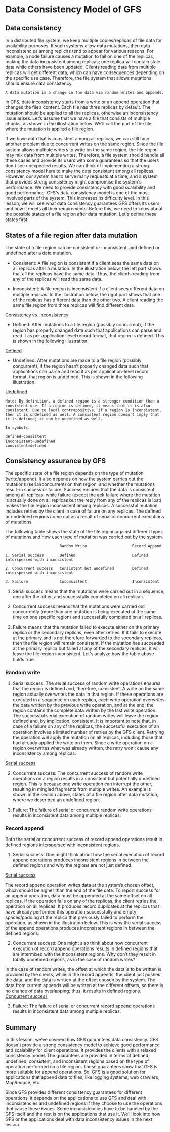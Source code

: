 # Data Consistency Model of GFS
## Data consistency
In a distributed file system, we keep multiple copies/replicas of file data for availability purposes. If such systems allow data mutations, then data inconsistencies among replicas tend to appear for various reasons. For example, a node failure causes a mutation to fail on one of the replicas, making the data inconsistent among replicas; one replica will contain stale data while others have been updated. Clients reading data from multiple replicas will get different data, which can have consequences depending on the specific use case. Therefore, the file system that allows mutations should ensure data consistency.

```
A data mutation is a change in the data via random writes and appends.
```

In GFS, data inconsistency starts from a write or an append operation that changes the file’s content. Each file has three replicas by default. The mutation should be applied to all the replicas, otherwise an inconsistency issue arises. Let’s assume that we have a file that consists of multiple chunks, as shown in the illustration below. We’ll call the part of the file where the mutation is applied a file region.

If we have data that is consistent among all replicas, we can still face another problem due to concurrent writes on the same region. Since the file system allows multiple writers to write on the same region, the file region may mix data from multiple writes. Therefore, a file system should handle all these cases and provide its users with some guarantees so that the users don't see unexpected results. We can think of implementing a strong consistency model here to make the data consistent among all replicas. However, our system has to serve many requests at a time, and a system that provides strong consistency might compromise the system's performance. We need to provide consistency with good scalability and good performance. GFS's data consistency model is one of the most involved parts of the system. This increases its difficulty level. In this lesson, we will see what data consistency guarantees GFS offers its users and how it meets all their requirements. Before this, we need to know about the possible states of a file region after data mutation. Let's define these states first.


## States of a file region after data mutation
The state of a file region can be consistent or inconsistent, and defined or undefined after a data mutation.

- Consistent: A file region is consistent if a client sees the same data on all replicas after a mutation. In the illustration below, the left part shows that all the replicas have the same data. Thus, the clients reading from any of the replicas will read the same data.

- Inconsistent: A file region is inconsistent if a client sees different data on multiple replicas. In the illustration below, the right part shows that one of the replicas has different data than the other two. A client reading the same file region from three replicas will find different data.

[Consistency vs. inconsistency](./vs.jpg)

- Defined: After mutations to a file region (possibly concurrent), if the region has properly changed data such that applications can parse and read it as per application-level record format, that region is defined. This is shown in the following illustration.

[Defined](./defined)

- Undefined: After mutations are made to a file region (possibly concurrent), if the region hasn’t properly changed data such that applications can parse and read it as per application-level record format, that region is undefined. This is shown in the following illustration.

[Undefined](./undefined)

```
Note: By definition, a defined region is a stronger condition than a consistent one. If a region is defined, it means that it is also consistent. Due to local contrapositive, if a region is inconsistent, then it is undefined as well. A consistent region doesn't imply that it is defined; it can be undefined as well.

In symbols:

defined⇒consistent
inconsistent⇒undefined
consistent⇏defined
```

## Consistency assurance by GFS
The specific state of a file region depends on the type of mutation (write/append). It also depends on how the system carries out the mutations (serial/concurrent) on that region, and whether the mutations result–in success or failure. Success ensures that the data is consistent among all replicas, while failure (except the ack failure where the mutation is actually done on all replicas but the reply from any of the replicas is lost) makes the file region inconsistent among replicas. A successful mutation includes retries by the client in case of failure on any replicas. The defined or undefined regions come out as a result of serial or concurrent executions of mutations.

The following table shows the state of the file region against different types of mutations and how each type of mutation was carried out by the system.

```
                        Random Write                    Record Append

1. Serial success       Defined                         Defined interspersed with inconsistent

2. Concurrent success   Consistent but undefined        Defined interspersed with inconsistent

3. Failure              Inconsistent                    Inconsistent

```
1. Serial success means that the mutations were carried out in a sequence, one after the other, and successfully completed on all replicas.

2. Concurrent success means that the mutations were carried out concurrently (more than one mutation is being executed at the same time on one specific region) and successfully completed on all replicas.

3. Failure means that the mutation failed to execute either on the primary replica or the secondary replicas, even after retries. If it fails to execute at the primary and is not therefore forwarded to the secondary replicas, then the file region will remain consistent. If the mutation has succeeded at the primary replica but failed at any of the secondary replicas, it will leave the file region inconsistent.
Let's analyze how the table above holds true.

### Random write
1. Serial success: The serial success of random write operations ensures that the region is defined and, therefore, consistent. A write on the same region actually overwrites the data in that region. If these operations are executed in a sequence on each replica, each write operation overwrites the data written by the previous write operation, and at the end, the region contains the complete data written by the last write operation. The successful serial execution of random writes will leave the region defined and, by implication, consistent. It is important to note that, in case of a failure on any of the replicas, the successful execution of an operation involves a limited number of retries by the GFS client. Retrying the operation will apply the mutation on all replicas, including those that had already applied the write on them. Since a write operation on a region overwrites what was already written, the retry won’t cause any inconsistency among replicas.

[Serial success](./random_write)

2. Concurrent success: The concurrent success of random write operations on a region results in a consistent but potentially undefined region. This is because one write operation can interrupt the other, resulting in mingled fragments from multiple writes. An example is shown in the section above, states of a file region after data mutation, where we described an undefined region.

3. Failure: The failure of serial or concurrent random write operations results in inconsistent data among multiple replicas.
### Record append
Both the serial or concurrent success of record append operations result in defined regions interspersed with inconsistent regions.

1. Serial success: One might think about how the serial execution of record append operations produces inconsistent regions in between the defined regions and why the regions are not just defined.

[Serial success](./record_append_serial_success)

The record append operation writes data at the system’s chosen offset, which should be higher than the end of the file data. To report success for an append operation, data must be appended at the same offset on all replicas. If the operation fails on any of the replicas, the client retries the operation on all replicas. It produces record duplicates at the replicas that have already performed this operation successfully and empty spaces/padding at the replica that previously failed to perform the operation, as shown in the illustration below. This is why the serial success of the append operations produces inconsistent regions in between the defined regions.

2. Concurrent success: One might also think about how concurrent execution of record append operations results in defined regions that are intermixed with the inconsistent regions. Why don’t they result in totally undefined regions, as in the case of random writes?

In the case of random writes, the offset at which the data is to be written is provided by the clients, while in the record appends, the client just pushes the data, and the data is written at the offset chosen by the system. The data from current appends will be written at the different offsets, so there is no chance of data overlapping; thus, it results in defined regions.
[Concurrent success](./record_append_concurrent_success)


3. Failure: The failure of serial or concurrent record append operations results in inconsistent data among multiple replicas.
## Summary
In this lesson, we’ve covered how GFS guarantees data consistency. GFS doesn't provide a strong consistency model to achieve good performance and scalability for client operations. It provides the clients with a relaxed consistency model. The guarantees are provided in terms of defined, undefined, consistent, and inconsistent regions based on the type of operation performed on a file region. These guarantees show that GFS is more suitable for append operations. So, GFS is a good solution for applications that append data to files, like logging systems, web crawlers, MapReduce, etc.

Since GFS provides different consistency guarantees for different operations, it depends on the applications to use GFS and deal with inconsistencies and undefined regions if they choose to use the operations that cause these issues. Some inconsistencies have to be handled by the GFS itself and the rest is on the applications that use it. We’ll look into how GFS or the applications deal with data inconsistency issues in the next lesson.
